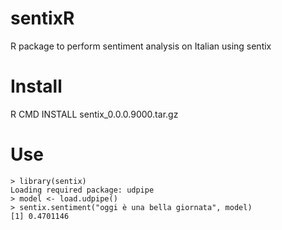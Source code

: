 # sentixR
R package to perform sentiment analysis on Italian using sentix

# Install

R CMD INSTALL sentix_0.0.0.9000.tar.gz

# Use

    > library(sentix)
    Loading required package: udpipe
    > model <- load.udpipe()
    > sentix.sentiment("oggi è una bella giornata", model)
    [1] 0.4701146
